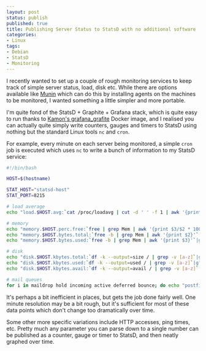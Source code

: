 ```yaml
---
layout: post
status: publish
published: true
title: Publishing Server Status to StatsD with no additional software 
categories:
- Linux
tags:
- Debian
- StatsD
- Monitoring
---
```


I recently wanted to set up a couple of rough monitoring services to keep track
of simple server status, load, disk etc. While there are options available like
[Munin](https://munin-monitoring.org/) which can do this by installing agents
on the machines to be monitored, I wanted something a little simpler and more 
portable.

I'm quite fond of the StatsD + Graphite + Grafana stack, which is quite easy to
run thanks to [Kamon's grafana_grafite](https://hub.docker.com/r/kamon/grafana_graphite/)
Docker image, and I realised you can actually quite simply write counters, 
gauges and timers to StatsD using nothing but the standard Linux tools `nc` and
`cron`.

For example, every minute on each server being monitored, a simple `cron` job 
is executed which uses `nc` to write a bunch of information to my StatsD 
service:

```bash
#!/bin/bash

HOST=$(hostname)

STAT_HOST="statsd-host"
STAT_PORT=8215

# load average
echo "load.$HOST.avg:`cat /proc/loadavg | cut -d ' ' -f 1 | awk '{print $1*100}'`|g" | nc -w 1 -u $STAT_HOST $STAT_PORT

# memory
echo "memory.$HOST.perc.free:`free | grep Mem | awk '{print $3/$2 * 100.0}'`|g" | nc -w 1 -u $STAT_HOST $STAT_PORT
echo "memory.$HOST.bytes.total:`free -b | grep Mem | awk '{print $2}'`|g" | nc -w 1 -u $STAT_HOST $STAT_PORT
echo "memory.$HOST.bytes.used:`free -b | grep Mem | awk '{print $3}'`|g" | nc -w 1 -u  $STAT_HOST $STAT_PORT

# disk
echo "disk.$HOST.kbytes.total:`df -k --output=size / | grep -v [a-z]`|g" | nc -w 1 -u $STAT_HOST $STAT_PORT
echo "disk.$HOST.kbytes.used:`df -k --output=used / | grep -v [a-z]`|g" | nc -w 1 -u $STAT_HOST $STAT_PORT
echo "disk.$HOST.kbytes.avail:`df -k --output=avail / | grep -v [a-z]`|g" | nc -w 1 -u $STAT_HOST $STAT_PORT

# mail queues
for i in maildrop hold incoming active deferred bounce; do echo "postfix.$HOST.queues.${i}:`find /var/spool/postfix/${i} -type f | wc -l`|c"; done | nc -w 1 -u $STAT_HOST $STAT_PORT
```

It's perhaps a bit inefficient in places, but gets the job done fairly well.
One minute resolution may be a bit rough, but it's sufficient for most of these
data points which don't change too dramatically over time. 

Some other more specific variations include HTTP accesses, ping times, etc. 
Pretty much any parameter you can parse down to a single number can be 
published as a counter, gauge or timer to StatsD, and then neatly 
graphed over time.
